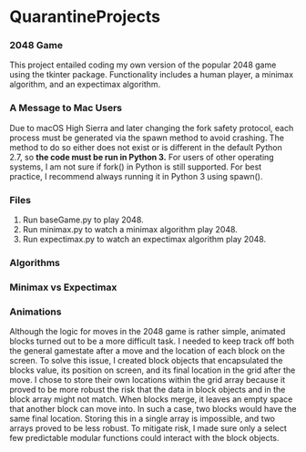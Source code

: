 # QuarantineProjects

### 2048 Game

This project entailed coding my own version of the popular 2048 game using the tkinter package. Functionality includes a human player, a minimax algorithm, and an expectimax algorithm.

### A Message to Mac Users

Due to macOS High Sierra and later changing the fork safety protocol, each process must be generated via the spawn method to avoid crashing. The method to do so either does not exist or is different in the default Python 2.7, so **the code must be run in Python 3.** For users of other operating systems, I am not sure if fork() in Python is still supported. For best practice, I recommend always running it in Python 3 using spawn().

### Files

1. Run baseGame.py to play 2048.
2. Run minimax.py to watch a minimax algorithm play 2048.
3. Run expectimax.py to watch an expectimax algorithm play 2048.

### Algorithms

### Minimax vs Expectimax

### Animations

Although the logic for moves in the 2048 game is rather simple, animated blocks turned out to be a more difficult task. I needed to keep track off both the general gamestate after a move and the location of each block on the screen. To solve this issue, I created block objects that encapsulated the blocks value, its position on screen, and its final location in the grid after the move. I chose to store their own locations within the grid array because it proved to be more robust the risk that the data in block objects and in the block array might not match. When blocks merge, it leaves an empty space that another block can move into. In such a case, two blocks would have the same final location. Storing this in a single array is impossible, and two arrays proved to be less robust. To mitigate risk, I made sure only a select few predictable modular functions could interact with the block objects.
